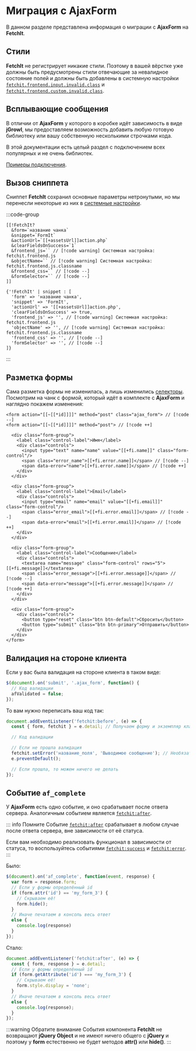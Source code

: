 # Миграция с AjaxForm

В данном разделе представлена информация о миграции с **AjaxForm** на **FetchIt**.

## Стили

**FetchIt** не регистрирует никакие стили. Поэтому в вашей вёрстке уже должны быть предусмотрены стили отвечающие за невалидное состояние полей и должны быть добавлены в системную настройки [`fetchit.frontend.input.invalid.class`](/components/fetchit/settings#fetchitfrontendinputinvalidclass) и [`fetchit.frontend.custom.invalid.class`](/components/fetchit/settings#fetchitfrontendcustominvalidclass).

## Всплывающие сообщения

В отличии от **AjaxForm** у которого в коробке идёт зависимость в виде **jGrowl**, мы предоставляем возможность добавить любую готовую библиотеку или вашу собственную несколькими строчками кода.

В этой документации есть целый раздел с подключением всех популярных и не очень библиотек.

[Примеры подключения](/components/fetchit/examples/notifications/).

## Вызов сниппета

Сниппет **FetchIt** сохранил основные параметры нетронутыми, но мы перенесли некоторые из них в [системные настройки](/components/fetchit/settings).

:::code-group

```modx
[[!FetchIt?
  &form=`название чанка`
  &snippet=`FormIt`
  &actionUrl=`[[+assetsUrl]]action.php`
  &clearFieldsOnSuccess=`1`
  &frontend_js=`` // [!code warning] Системная настройка: fetchit.frontend.js
  &objectName=`` // [!code warning] Системная настройка: fetchit.frontend.js.classname
  &frontend_css=`` // [!code --]
  &formSelector=`` // [!code --]
]]
```

```fenom
{'!FetchIt' | snippet : [
  'form' => 'название чанка',
  'snippet' => 'FormIt',
  'actionUrl' => '[[+assetsUrl]]action.php',
  'clearFieldsOnSuccess' => true,
  'frontend_js' => '', // [!code warning] Системная настройка: fetchit.frontend.js
  'objectName' => '', // [!code warning] Системная настройка: fetchit.frontend.js.classname
  'frontend_css' => '', // [!code --]
  'formSelector' => '', // [!code --]
]}
```

:::

## Разметка формы

Сама разметка формы не изменилась, а лишь изменились [селекторы](/components/fetchit/selectors). Посмотрим на чанк с формой, который идёт в комплекте с **AjaxForm** и наглядно покажем изменения:

```modx
<form action="[[~[[*id]]]]" method="post" class="ajax_form"> // [!code --]
<form action="[[~[[*id]]]]" method="post"> // [!code ++]

  <div class="form-group">
    <label class="control-label">Имя</label>
    <div class="controls">
      <input type="text" name="name" value="[[+fi.name]]" class="form-control"/>
      <span class="error_name">[[+fi.error.name]]</span> // [!code --]
      <span data-error="name">[[+fi.error.name]]</span> // [!code ++]
    </div>
  </div>

  <div class="form-group">
    <label class="control-label">Email</label>
    <div class="controls">
      <input type="email" name="email" value="[[+fi.email]]" class="form-control"/>
      <span class="error_email">[[+fi.error.email]]</span> // [!code --]
      <span data-error="email">[[+fi.error.email]]</span> // [!code ++]
    </div>
  </div>

  <div class="form-group">
    <label class="control-label">Сообщение</label>
    <div class="controls">
      <textarea name="message" class="form-control" rows="5">[[+fi.message]]</textarea>
      <span class="error_message">[[+fi.error.message]]</span> // [!code --]
      <span data-error="message">[[+fi.error.message]]</span> // [!code ++]
    </div>
  </div>

  <div class="form-group">
    <div class="controls">
      <button type="reset" class="btn btn-default">Сбросить</button>
      <button type="submit" class="btn btn-primary">Отправить</button>
    </div>
  </div>
</form>
```

## Валидация на стороне клиента

Если у вас была валидация на стороне клиента в таком виде:

```js
$(document).on('submit', '.ajax_form', function() {
  // Код валидации
  afValidated = false;
});
```

То вам нужно переписать ваш код так:

```js
document.addEventListener('fetchit:before', (e) => {
  const { form, fetchit } = e.detail; // Получаем форму и экземпляр класса FetchIt

  // Код валидации

  // Если не прошла валидация
  fetchit.setError('название_поля', 'Выводимое сообщение'); // Необязательно
  e.preventDefault();

  // Если прошла, то можем ничего не делать
});
```

<!--@include: ./parts/validation.warning.md-->

## Событие `af_complete`

У **AjaxForm** есть одно событие, и оно срабатывает после ответа сервера. Аналогичным событием является [`fetchit:after`](/components/fetchit/frontend/events#fetchitafter).

::: info Помните
Событие [`fetchit:after`](/components/fetchit/frontend/events#fetchitafter) срабатывает в любом случае после ответа сервера, вне зависимости от её статуса.

Если вам необходимо реализовать функционал в зависимости от статуса, то воспользуйтесь событиями [`fetchit:success`](/components/fetchit/frontend/events#fetchitsuccess) и [`fetchit:error`](/components/fetchit/frontend/events#fetchiterror).
:::

Было:

```js
$(document).on('af_complete', function(event, response) {
  var form = response.form;
  // Если у формы определённый id
  if (form.attr('id') == 'my_form_3') {
    // Скрываем её!
    form.hide();
  }
  // Иначе печатаем в консоль весь ответ
  else {
    console.log(response)
  }
});
```

Стало:

```js
document.addEventListener('fetchit:after', (e) => {
  const { form, response } = e.detail;
  // Если у формы определённый id
  if (form.getAttribute('id') === 'my_form_3') {
    // Скрываем её!
    form.style.display = 'none';
  }
  // Иначе печатаем в консоль весь ответ
  else {
    console.log(response);
  }
});
```

:::warning Обратите внимание
События компонента **FetchIt** не возвращают **jQuery Object** и не имеют ничего общего с **jQuery** и поэтому у **form** естественно не будет методов **attr()** или **hide()**.
:::
